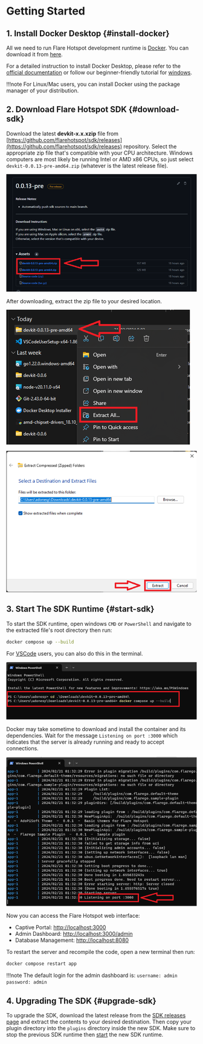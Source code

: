# Getting Started

## 1. Install Docker Desktop {#install-docker}

All we need to run Flare Hotspot development runtime is [Docker](https://www.docker.com/). You can download it from [here](https://www.docker.com/products/docker-desktop).

For a detailed instruction to install Docker Desktop, please refer to the [official documentation](https://docs.docker.com/desktop/) or follow our beginner-friendly tutorial for [windows](./install-docker-windows.md).

!!!note
    For Linux/Mac users, you can install Docker using the package manager of your distribution.

## 2. Download Flare Hotspot SDK {#download-sdk}

Download the latest **devkit-x.x.xzip** file from [https://github.com/flarehotspot/sdk/releases](https://github.com/flarehotspot/sdk/releases) repository. Select the appropriate zip file that's compatible with your CPU architecture. Windows computers are most likely be running Intel or AMD x86 CPUs, so just select `devkit-0.0.13-pre-amd64.zip` (whatever is the latest release file).

![Download Flare Hotspot SDK](./img/01-select-latest-release.png)

After downloading, extract the zip file to your desired location.

![Extract Flare Hotspot Sdk](./img/02-extract-devkit.png)


![Extract Flare Hotspot Sdk](./img/03-extract-devkit.png)

## 3. Start The SDK Runtime {#start-sdk}

To start the SDK runtime, open windows `CMD` or `PowerShell` and navigate to the extracted file's root directory then run:
```sh
docker compose up --build
```

For [VSCode](https://code.visualstudio.com/) users, you can also do this in the terminal.

![Run docker compose up](./img/04-docker-compose-up.png)

Docker may take sometime to download and install the container and its dependencies. Wait for the message `Listening on port :3000` which indicates that the server is already running and ready to accept connections.

![Server is running](./img/05-server-is-running.png)

Now you can access the Flare Hotspot web interface:

- Captive Portal: [http://localhost:3000](http://localhost:3000)
- Admin Dashboard: [http://localhost:3000/admin](http://localhost:3000/admin)
- Database Management: [http://localhost:8080](http://localhost:8080)

To restart the server and recompile the code, open a new terminal then run:
```sh
docker compose restart app
```

!!!note
    The default login for the admin dashboard is:
    ```
    username: admin
    password: admin
    ```

## 4. Upgrading The SDK {#upgrade-sdk}

To upgrade the SDK, download the latest release from the [SDK releases page](https://github.com/flarehotspot/sdk/releases) and extract the contents to your desired destination. Then copy your plugin directory into the `plugins` directory inside the new SDK. Make sure to stop the previous SDK runtime then [start](#start-sdk) the new SDK runtime.

